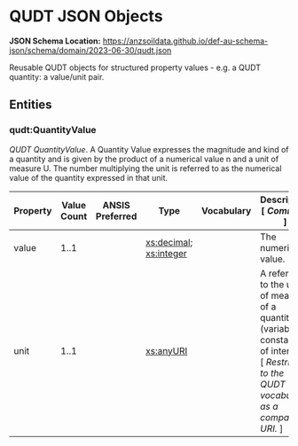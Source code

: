 # QUDT JSON Objects
**JSON Schema Location:** https://anzsoildata.github.io/def-au-schema-json/schema/domain/2023-06-30/qudt.json

Reusable QUDT objects for structured property values - e.g. a QUDT quantity: a value/unit pair.

## Entities

### qudt:QuantityValue

*QUDT QuantityValue*. A Quantity Value expresses the magnitude and kind of a quantity and is given by the product of a numerical value n and a unit of measure U. The number multiplying the unit is referred to as the numerical value of the quantity expressed in that unit.

| Property | Value Count | ANSIS Preferred | Type | Vocabulary | Description \[ _Comment_ \] |
| -------- | ----------- | --------------- | ---- | ---------- | ------------------------- |
| value | 1..1 |  | [xs:decimal](https://www.w3.org/TR/xmlschema-2/#decimal); [xs:integer](https://www.w3.org/TR/xmlschema-2/#integer) |  | The numerical value. |
| unit | 1..1 |  | [xs:anyURI](https://www.w3.org/TR/xmlschema-2/#anyURI) |  | A reference to the unit of measure of a quantity (variable or constant) of interest. \[ _Restricted to the QUDT vocabulary as a compact URI._ \] |
